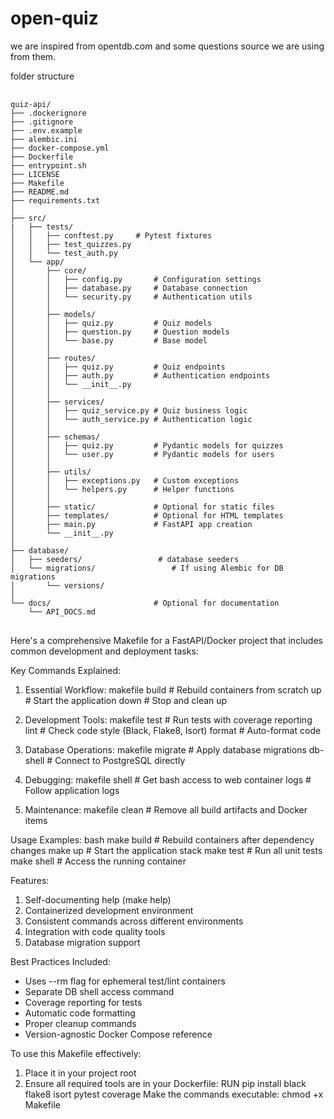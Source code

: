 # open-quiz

we are inspired from opentdb.com
and some questions source we are using from them.

folder structure
<pre lang="markdown"> <code>
quiz-api/
├── .dockerignore
├── .gitignore
├── .env.example
├── alembic.ini
├── docker-compose.yml
├── Dockerfile
├── entrypoint.sh
├── LICENSE
├── Makefile
├── README.md
├── requirements.txt
│
├── src/
|   ├── tests/
│   │   ├── conftest.py     # Pytest fixtures
│   │   ├── test_quizzes.py
│   │   └── test_auth.py
│   └── app/
│       ├── core/
│       │   ├── config.py       # Configuration settings
│       │   ├── database.py     # Database connection
│       │   └── security.py     # Authentication utils
│       │
│       ├── models/
│       │   ├── quiz.py         # Quiz models
│       │   ├── question.py     # Question models
│       │   └── base.py         # Base model
│       │
│       ├── routes/
│       │   ├── quiz.py         # Quiz endpoints
│       │   ├── auth.py         # Authentication endpoints
│       │   └── __init__.py
│       │
│       ├── services/
│       │   ├── quiz_service.py # Quiz business logic
│       │   └── auth_service.py # Authentication logic
│       │
│       ├── schemas/
│       │   ├── quiz.py         # Pydantic models for quizzes
│       │   └── user.py         # Pydantic models for users
│       │
│       ├── utils/
│       │   ├── exceptions.py   # Custom exceptions
│       │   └── helpers.py      # Helper functions
│       │
│       ├── static/             # Optional for static files
│       ├── templates/          # Optional for HTML templates
│       ├── main.py             # FastAPI app creation
│       └── __init__.py
│
├── database/
│   ├── seeders/                 # database seeders
│   └── migrations/                 # If using Alembic for DB migrations
│       └── versions/
│
└── docs/                       # Optional for documentation
    └── API_DOCS.md
</code> </pre>

Here's a comprehensive Makefile for a FastAPI/Docker project that includes common development and deployment tasks:

Key Commands Explained:

1. Essential Workflow:
makefile
build   # Rebuild containers from scratch
up      # Start the application
down    # Stop and clean up

2. Development Tools:
makefile
test    # Run tests with coverage reporting
lint    # Check code style (Black, Flake8, Isort)
format  # Auto-format code

3. Database Operations:
makefile
migrate # Apply database migrations
db-shell # Connect to PostgreSQL directly

4. Debugging:
makefile
shell   # Get bash access to web container
logs    # Follow application logs

5. Maintenance:
makefile
clean   # Remove all build artifacts and Docker items

Usage Examples:
bash
make build  # Rebuild containers after dependency changes
make up     # Start the application stack
make test   # Run all unit tests
make shell  # Access the running container

Features:

1. Self-documenting help (make help)
2. Containerized development environment
3. Consistent commands across different environments
4. Integration with code quality tools
5. Database migration support

Best Practices Included:

* Uses --rm flag for ephemeral test/lint containers
* Separate DB shell access command
* Coverage reporting for tests
* Automatic code formatting
* Proper cleanup commands
* Version-agnostic Docker Compose reference

To use this Makefile effectively:

1. Place it in your project root
2. Ensure all required tools are in your Dockerfile:
 RUN pip install black flake8 isort pytest coverage
 Make the commands executable:
 chmod +x Makefile
